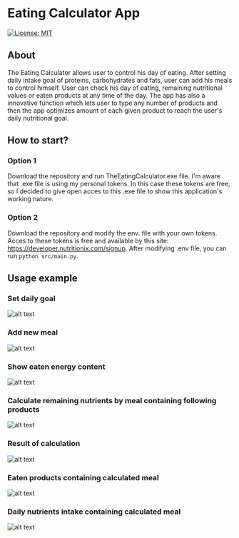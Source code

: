 # Eating Calculator App
[![License: MIT](https://img.shields.io/badge/License-MIT-yellow.svg)](https://opensource.org/licenses/MIT) 

## About
The Eating Calculator allows user to control his day of eating. After setting daily intake goal of proteins, carbohydrates and fats, user can add his meals to control himself. User can check his day of eating, remaining nutritional values or eaten products at any time of the day. 
The app has also a innovative function which lets user to type any number of products and then the app optimizes amount of each given product to reach the user's daily nutritional goal.

## How to start?
### Option 1
Download the repository and run TheEatingCalculator.exe file.
I'm aware that .exe file is using my personal tokens. In this case these tokens are free, so I decided to give open acces to this .exe file to show this application's working nature.

### Option 2
Download the repository and modify the env. file with your own tokens. Acces to these tokens is free and available by this site: https://developer.nutritionix.com/signup.
After modifying .env file, you can run `python src/main.py`.

## Usage example
### Set daily goal
![alt text](https://github.com/milosz-k/Eating-Calculator-App/blob/master/src/img/Set.PNG)

### Add new meal
![alt text](https://github.com/milosz-k/Eating-Calculator-App/blob/master/src/img/Add.PNG)

### Show eaten energy content
![alt text](https://github.com/milosz-k/Eating-Calculator-App/blob/master/src/img/Energy.PNG)

### Calculate remaining nutrients by meal containing following products
![alt text](https://github.com/milosz-k/Eating-Calculator-App/blob/master/src/img/Solver.PNG)

### Result of calculation
![alt text](https://github.com/milosz-k/Eating-Calculator-App/blob/master/src/img/SolverResult.PNG)

### Eaten products containing calculated meal
![alt text](https://github.com/milosz-k/Eating-Calculator-App/blob/master/src/img/ProductsAfterSolver.PNG)

### Daily nutrients intake containing calculated meal
![alt text](https://github.com/milosz-k/Eating-Calculator-App/blob/master/src/img/NutrientsAfterSolver.PNG)
